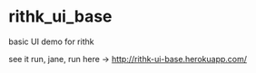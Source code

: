 rithk_ui_base
=============

basic UI demo for rithk

see it run, jane, run here -> http://rithk-ui-base.herokuapp.com/
